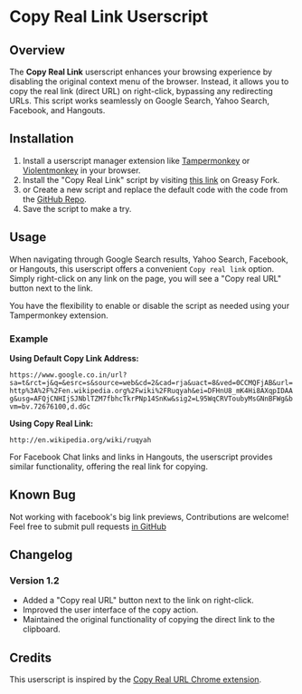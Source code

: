 # Copy Real Link Userscript

## Overview

The **Copy Real Link** userscript enhances your browsing experience by disabling the original context menu of the browser. Instead, it allows you to copy the real link (direct URL) on right-click, bypassing any redirecting URLs. This script works seamlessly on Google Search, Yahoo Search, Facebook, and Hangouts.

## Installation

1. Install a userscript manager extension like [Tampermonkey](https://www.tampermonkey.net/) or [Violentmonkey](https://violentmonkey.github.io/) in your browser.
2. Install the "Copy Real Link" script by visiting [this link](https://greasyfork.org/en/scripts/482987-copy-real-link) on Greasy Fork.
3. or Create a new script and replace the default code with the code from the [GitHub Repo](https://github.com/almahmudbd/copy-real-url/raw/main/copy-real-link.user.js).
4. Save the script to make a try.

## Usage

When navigating through Google Search results, Yahoo Search, Facebook, or Hangouts, this userscript offers a convenient `Copy real link` option. Simply right-click on any link on the page, you will see a "Copy real URL" button next to the link.

You have the flexibility to enable or disable the script as needed using your Tampermonkey extension.

### Example

**Using Default Copy Link Address:**

``https://www.google.co.in/url?sa=t&rct=j&q=&esrc=s&source=web&cd=2&cad=rja&uact=8&ved=0CCMQFjAB&url=http%3A%2F%2Fen.wikipedia.org%2Fwiki%2FRuqyah&ei=DFHnU8_mK4Hi8AXqpIDAAg&usg=AFQjCNHIjSJNblTZM7fbhcTkrPNp14SnKw&sig2=L95WqCRVToubyMsGNnBFWg&bvm=bv.72676100,d.dGc``

**Using Copy Real Link:**

``http://en.wikipedia.org/wiki/ruqyah``

For Facebook Chat links and links in Hangouts, the userscript provides similar functionality, offering the real link for copying.

## Known Bug
Not working with facebook's big link previews, 
Contributions are welcome! Feel free to submit pull requests [in GitHub](https://github.com/almahmudbd/copy-real-url-userscript)

## Changelog

### Version 1.2
- Added a "Copy real URL" button next to the link on right-click.
- Improved the user interface of the copy action.
- Maintained the original functionality of copying the direct link to the clipboard.

## Credits

This userscript is inspired by the [Copy Real URL Chrome extension](https://chromewebstore.google.com/detail/copy-real-url/opelelcojgjgddbfhlolihhdmjodmjdf?hl=en-GB).
